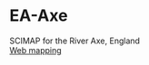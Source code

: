 # EA-Axe
SCIMAP for the River Axe, England  
[Web mapping](https://simreaney.github.io/EA-Axe/webMapping/)
